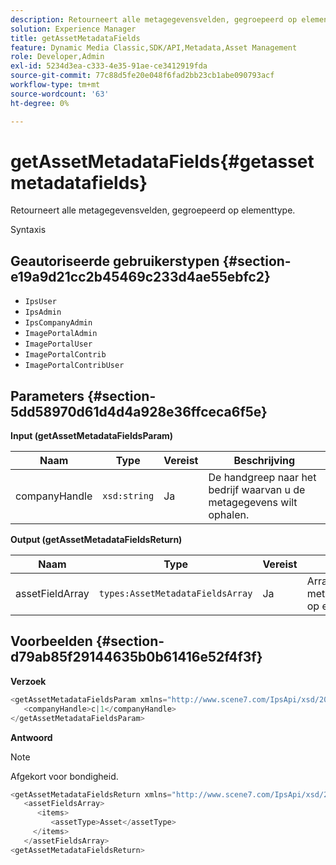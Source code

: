 ```yaml
---
description: Retourneert alle metagegevensvelden, gegroepeerd op elementtype.
solution: Experience Manager
title: getAssetMetadataFields
feature: Dynamic Media Classic,SDK/API,Metadata,Asset Management
role: Developer,Admin
exl-id: 5234d3ea-c333-4e35-91ae-ce3412919fda
source-git-commit: 77c88d5fe20e048f6fad2bb23cb1abe090793acf
workflow-type: tm+mt
source-wordcount: '63'
ht-degree: 0%

---
```


# getAssetMetadataFields{#getassetmetadatafields}

Retourneert alle metagegevensvelden, gegroepeerd op elementtype.

Syntaxis

## Geautoriseerde gebruikerstypen {#section-e19a9d21cc2b45469c233d4ae55ebfc2}

* `IpsUser`
* `IpsAdmin`
* `IpsCompanyAdmin`
* `ImagePortalAdmin`
* `ImagePortalUser`
* `ImagePortalContrib`
* `ImagePortalContribUser`

## Parameters {#section-5dd58970d61d4d4a928e36ffceca6f5e}

**Input (getAssetMetadataFieldsParam)**

| Naam | Type | Vereist | Beschrijving |
|---|---|---|---|
| companyHandle | `xsd:string` | Ja | De handgreep naar het bedrijf waarvan u de metagegevens wilt ophalen. |

**Output (getAssetMetadataFieldsReturn)**

| Naam | Type | Vereist | Beschrijving |
|---|---|---|---|
| assetFieldArray | `types:AssetMetadataFieldsArray` | Ja | Array van metagegevensvelden, op elementtype. |

## Voorbeelden {#section-d79ab85f29144635b0b61416e52f4f3f}

**Verzoek**

```java
<getAssetMetadataFieldsParam xmlns="http://www.scene7.com/IpsApi/xsd/2009-07-31">
   <companyHandle>c|1</companyHandle>
</getAssetMetadataFieldsParam>
```

**Antwoord**

>[!NOTE]
>
>Afgekort voor bondigheid.

```java
<getAssetMetadataFieldsReturn xmlns="http://www.scene7.com/IpsApi/xsd/2009-07-31">
   <assetFieldsArray>
      <items>
         <assetType>Asset</assetType>
     </items>
   </assetFieldsArray>
<getAssetMetadataFieldsReturn>
```
